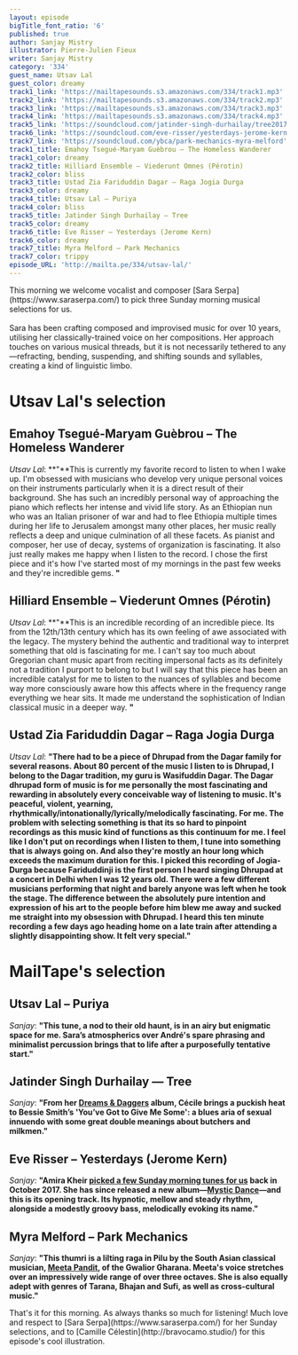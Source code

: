 ```yaml
---
layout: episode
bigTitle_font_ratio: '6'
published: true
author: Sanjay Mistry
illustrator: Pierre-Julien Fieux
writer: Sanjay Mistry
category: '334'
guest_name: Utsav Lal
guest_color: dreamy
track1_link: 'https://mailtapesounds.s3.amazonaws.com/334/track1.mp3'
track2_link: 'https://mailtapesounds.s3.amazonaws.com/334/track2.mp3'
track3_link: 'https://mailtapesounds.s3.amazonaws.com/334/track3.mp3'
track4_link: 'https://mailtapesounds.s3.amazonaws.com/334/track4.mp3'
track5_link: 'https://soundcloud.com/jatinder-singh-durhailay/tree2017'
track6_link: 'https://soundcloud.com/eve-risser/yesterdays-jerome-kern'
track7_link: 'https://soundcloud.com/ybca/park-mechanics-myra-melford'
track1_title: Emahoy Tsegué-Maryam Guèbrou – The Homeless Wanderer
track1_color: dreamy
track2_title: Hilliard Ensemble – Viederunt Omnes (Pérotin)
track2_color: bliss
track3_title: Ustad Zia Fariduddin Dagar – Raga Jogia Durga
track3_color: dreamy
track4_title: Utsav Lal – Puriya
track4_color: bliss
track5_title: Jatinder Singh Durhailay – Tree
track5_color: dreamy
track6_title: Eve Risser – Yesterdays (Jerome Kern)
track6_color: dreamy
track7_title: Myra Melford – Park Mechanics
track7_color: trippy
episode_URL: 'http://mailta.pe/334/utsav-lal/'
---
```

<p id="introduction">This morning we welcome vocalist and composer [Sara Serpa](https://www.saraserpa.com/) to pick three Sunday morning musical selections for us.
<br><br>
Sara has been crafting composed and improvised music for over 10 years, utilising her classically-trained voice on her compositions. Her approach touches on various musical threads, but it is not necessarily tethered to any—refracting, bending, suspending, and shifting sounds and syllables, creating a kind of linguistic limbo.</p>


# Utsav Lal's selection

## Emahoy Tsegué-Maryam Guèbrou – The Homeless Wanderer
_Utsav Lal_: **"**This is currently my favorite record to listen to when I wake up. I'm obsessed with musicians who develop very unique personal voices on their instruments particularly when it is a direct result of their background. She has such an incredibly personal way of approaching the piano which reflects her intense and vivid life story. As an Ethiopian nun who was an Italian prisoner of war and had to flee Ethiopia multiple times during her life to Jerusalem amongst many other places, her music really reflects a deep and unique culmination of all these facets. As pianist and composer, her use of decay, systems of organization is fascinating. It also just really makes me happy when I listen to the record. I chose the first piece and it's how I've started most of my mornings in the past few weeks and they're incredible gems. **"**

## Hilliard Ensemble – Viederunt Omnes (Pérotin)
_Utsav Lal_: **"**This is an incredible recording of an incredible piece. Its from the 12th/13th century which has its own feeling of awe associated with the legacy. The mystery behind the authentic and traditional way to interpret something that old is fascinating for me. I can't say too much about Gregorian chant music apart from reciting impersonal facts as its definitely not a tradition I purport to belong to but I will say that this piece has been an incredible catalyst for me to listen to the nuances of syllables and become way more consciously aware how this affects where in the frequency range everything we hear sits. It made me understand the sophistication of  Indian classical music in a deeper way. **"**

## Ustad Zia Fariduddin Dagar – Raga Jogia Durga
_Utsav Lal_: **"**There had to be a piece of Dhrupad from the Dagar family for several reasons. About 80 percent of the music I listen to is Dhrupad, I belong to the Dagar tradition, my guru is Wasifuddin Dagar. The Dagar dhrupad form of music is for me personally the most fascinating and rewarding in absolutely every conceivable way of listening to music. It's peaceful, violent, yearning, rhythmically/intonationally/lyrically/melodically fascinating. For me. The problem with selecting something is that its so hard to pinpoint recordings as this music kind of functions as this continuum for me. I feel like I don't put on recordings when I listen to them, I tune into something that is always going on. And also they're mostly an hour long which exceeds the maximum duration for this. I picked this recording of Jogia-Durga because Fariduddinji is the first person I heard singing Dhrupad at a concert in Delhi when I was 12 years old. There were a few different musicians performing that night and barely anyone was left when he took the stage. The difference between the absolutely pure intention and expression of his art to the people before him blew me away and sucked me straight into my obsession with Dhrupad. I heard this ten minute recording a few days ago heading home on a late train after attending a slightly disappointing show. It felt very special.**"**


# MailTape's selection

## Utsav Lal – Puriya
_Sanjay_: **"**This tune, a nod to their old haunt, is in an airy but enigmatic space for me. Sara’s atmospherics over André's spare phrasing and minimalist percussion brings that to life after a purposefully tentative start.**"**

## Jatinder Singh Durhailay — Tree
_Sanjay_: **"**From her [Dreams & Daggers](https://www.cecilemclorinsalvant.com/discography/) album, Cécile brings a puckish heat to Bessie Smith’s 'You’ve Got to Give Me Some': a blues aria of sexual innuendo with some great double meanings about butchers and milkmen.**"**

## Eve Risser – Yesterdays (Jerome Kern)
_Sanjay_: **"**Amira Kheir [picked a few Sunday morning tunes for us](https://www.mailta.pe/282/amira-kheir/) back in October 2017. She has since released a new album—[Mystic Dance](http://amirakheir.com/)—and this is its opening track. Its hypnotic, mellow and steady rhythm, alongside a modestly groovy bass, melodically evoking its name.**"**

## Myra Melford – Park Mechanics
_Sanjay_: **"**This thumri is a lilting raga in Pilu by the South Asian classical musician, [Meeta Pandit](http://www.meetapandit.com/), of the Gwalior Gharana. Meeta's voice stretches over an impressively wide range of over three octaves. She is also equally adept with genres of Tarana, Bhajan and Sufi, as well as cross-cultural music.**"**


<p id="outroduction">That's it for this morning. As always thanks so much for listening! Much love and respect to [Sara Serpa](https://www.saraserpa.com/) for her Sunday selections, and to [Camille Célestin](http://bravocamo.studio/) for this episode's cool illustration.</p>
